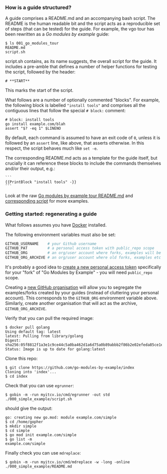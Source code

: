 ### How is a guide structured?

A guide comprises a README.md and an accompanying bash script. The README is the human readable bit and the script acts
as a reproducible set of steps (that can be tested) for the guide. For example, the vgo tour has been rewritten as a _Go
modules by example_ guide:

<!-- __TEMPLATE: ls 001_go_modules_tour
```
$ {{.Cmd}}
{{.Out -}}
```
-->
```
$ ls 001_go_modules_tour
README.md
script.sh
```
<!-- END -->

script.sh contains, as its name suggests, the overall script for the guide. It includes a pre-amble that defines a
number of helper functions for testing the script, followed by the header:

```
# **START**
```

This marks the start of the script.

What follows are a number of optionally commented "blocks". For example, the following block is labelled `"install tools"`
and comprises all the contiguous lines that follow the special `# block:` comment:

```
# block: install tools
go install example.com/blah
assert "$? -eq 1" $LINENO
```

By default, each command is assumed to have an exit code of `0`, unless it is followed by an `assert` line, like above,
that asserts otherwise. In this respect, the script behaves much like `set -e`.

The corresponding README.md acts as a template for the guide itself, but crucially it can reference these blocks to
include the commands themselves and/or their output, e.g.:

    ```
    {{PrintBlock "install tools" -}}
    ```

Look at the raw [Go modules by example tour README.md](https://raw.githubusercontent.com/go-modules-by-example/index/master/001_go_modules_tour/README.md)
and [corresponding script](001_go_modules_tour/script.sh) for more examples.

### Getting started: regenerating a guide

What follows assumes you have [Docker](https://docs.docker.com/install/) installed.

The following environment variables must also be set:

```bash
GITHUB_USERNAME    # your Github username
GITHUB_PAT         # a personal access token with public_repo scope
GITHUB_ORG         # an org/user account where forks, examples will be created
GITHUB_ORG_ARCHIVE # an org/user account where old forks, examples etc will be moved
```

It's probably a good idea to [create a new personal access token](https://github.com/settings/tokens/new) specifically
for your "fork" of "Go Modules by Example" - you will need `public_repo` scope.

Creating a [new GitHub organisation](https://github.com/organizations/new) will allow you to segregate the
examples/forks created by your guides (instead of cluttering your personal account). This corresponds to the
`GITHUB_ORG` environment variable above. Similarly, create another organisation that will act as the archive,
`GITHUB_ORG_ARCHIVE`.

<!-- __JSON: sh -c "gobin -m -run myitcv.io/cmd/egrunner -df -v=${DOLLAR}PWD:/self -df -v=/var/run/docker.sock:/var/run/docker.sock -df -v=/tmp:/tmp contributing.sh" # LONG ONLINE

Verify that you can pull the required image:

```
{{PrintBlock "docker pull" -}}
```

Clone this repo:

```
{{PrintBlock "clone" -}}
```

Check that you can use `egrunner`:

```
{{PrintBlockOut "echo egrun" -}}
```

should give the output:

```
{{PrintBlockOut "egrun" -}}
```

Finally check you can use `mdreplace`:

```
{{PrintBlock "mdrun" -}}
```

-->

Verify that you can pull the required image:

```
$ docker pull golang
Using default tag: latest
latest: Pulling from library/golang
Digest: sha256:05f8812f1a3e1c9ce44c5a0ba462d1a6d75a0b89abbb2f86b2e02efeda85ce1e
Status: Image is up to date for golang:latest
```

Clone this repo:

```
$ git clone https://github.com/go-modules-by-example/index
Cloning into 'index'...
$ cd index
```

Check that you can use `egrunner`:

```
$ gobin -m -run myitcv.io/cmd/egrunner -out std ./000_simple_example/script.sh
```

should give the output:

```
go: creating new go.mod: module example.com/simple
$ cd /home/gopher
$ mkdir simple
$ cd simple
$ go mod init example.com/simple
$ go list -m
example.com/simple
```

Finally check you can use `mdreplace`:

```
$ gobin -m -run myitcv.io/cmd/mdreplace -w -long -online ./000_simple_example/README.md
```

<!-- END -->
